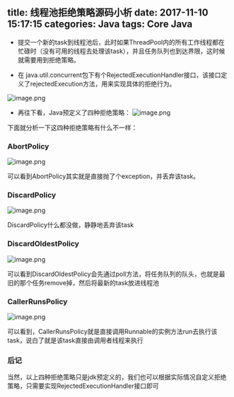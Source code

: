 title: 线程池拒绝策略源码小析
date: 2017-11-10 15:17:15
categories: Java
tags: Core Java
---


- 提交一个新的task到线程池后，此时如果ThreadPool内的所有工作线程都在忙碌时（没有可用的线程去处理该task），并且任务队列也到达界限，这时候就需要用到拒绝策略。

- 在 java.util.concurrent包下有个RejectedExecutionHandler接口，该接口定义了rejectedExecution方法，用来实现具体的拒绝行为。

![image.png](http://upload-images.jianshu.io/upload_images/8923118-e39226683758c31e.png?imageMogr2/auto-orient/strip%7CimageView2/2/w/1240)

- 再往下看，Java预定义了四种拒绝策略：
![image.png](http://upload-images.jianshu.io/upload_images/8923118-08fa4589a940767c.png?imageMogr2/auto-orient/strip%7CimageView2/2/w/1240)
 

下面就分析一下这四种拒绝策略有什么不一样：

### AbortPolicy
![image.png](http://upload-images.jianshu.io/upload_images/8923118-6d7b6ecd5323eb21.png?imageMogr2/auto-orient/strip%7CimageView2/2/w/1240)

可以看到AbortPolicy其实就是直接抛了个exception，并丢弃该task。

### DiscardPolicy

![image.png](http://upload-images.jianshu.io/upload_images/8923118-0f93f7ce1cedd7e9.png?imageMogr2/auto-orient/strip%7CimageView2/2/w/1240)

DiscardPolicy什么都没做，静静地丢弃该task


 ### DiscardOldestPolicy

![image.png](http://upload-images.jianshu.io/upload_images/8923118-80005ac373773c29.png?imageMogr2/auto-orient/strip%7CimageView2/2/w/1240)

可以看到DiscardOldestPolicy会先通过poll方法，将任务队列的队头，也就是最旧的那个任务remove掉，然后将最新的task放进线程池

### CallerRunsPolicy
![image.png](http://upload-images.jianshu.io/upload_images/8923118-5623a7e77443ac0d.png?imageMogr2/auto-orient/strip%7CimageView2/2/w/1240)

可以看到，CallerRunsPolicy就是直接调用Runnable的实例方法run去执行该task，说白了就是该task直接由调用者线程来执行


### 后记

当然，以上四种拒绝策略只是jdk预定义的，我们也可以根据实际情况自定义拒绝策略，只需要实现RejectedExecutionHandler接口即可


